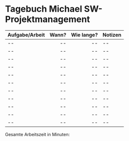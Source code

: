 # Tagebuch Michael SW-Projektmanagement


| Aufgabe/Arbeit   |      Wann?     |  Wie lange? | Notizen |
|:-----------------|---------------:|------------:|:--------|
| --               | --             | --          | --      |
| --               | --             | --          | --      |
| --               | --             | --          | --      |
| --               | --             | --          | --      |
| --               | --             | --          | --      |
| --               | --             | --          | --      |
| --               | --             | --          | --      |
| --               | --             | --          | --      |
| --               | --             | --          | --      |
| --               | --             | --          | --      |
| --               | --             | --          | --      |

Gesamte Arbeitszeit in Minuten: 